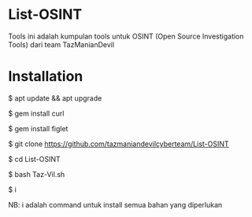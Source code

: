 # List-OSINT
Tools ini adalah kumpulan tools untuk OSINT (Open Source Investigation Tools) dari team TazManianDevil

# Installation

$ apt update && apt upgrade

$ gem install curl

$ gem install figlet

$ git clone https://github.com/tazmaniandevilcyberteam/List-OSINT

$ cd List-OSINT

$ bash Taz-Vil.sh

$ i

NB: i adalah command untuk install semua bahan yang diperlukan
